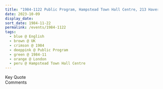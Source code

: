```yaml
---
title: "1984-1122 Public Program, Hampstead Town Hall Centre, 213 Haverstock Hill, London NW3 4QP, UK"
date: 2023-10-09
display_date: 
sort_date: 1984-11-22
permalink: /events/1984-1122
tags:
  - blue @ English
  - brown @ UK
  - crimson @ 1984
  - deeppink @ Public Program
  - green @ 1984-11
  - orange @ London
  - peru @ Hampstead Town Hall Centre
---
```


<wave-list>
  <list-title color="green" width="75">Key Quote</list-title>
  <list-item color="BlanchedAlmond"  width="200"></list-item>
  <list-item color="Lavender"></list-item>
  <list-item color="BlanchedAlmond"></list-item>
</wave-list>

<br>

<wave-list>
  <list-title color="green" width="75">Comments</list-title>
  <list-item color="BlanchedAlmond"  width="200"></list-item>
  <list-item color="Lavender"></list-item>
  <list-item color="BlanchedAlmond"></list-item>
</wave-list>
